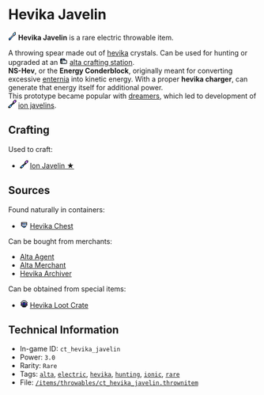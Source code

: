 # Hevika Javelin

<img src="https://raw.githubusercontent.com/Ceterai/Enternia/main/items/throwables/ct_hevika_javelin.png" alt="Hevika Javelin icon" loading="lazy" height=16px width="auto" /> **Hevika Javelin** is a rare electric throwable item.

A throwing spear made out of [hevika](https://ceterai.github.io/MyEnternia/Wiki/Tags/Hevika) crystals. Can be used for hunting or upgraded at an <img src="https://raw.githubusercontent.com/Ceterai/Enternia/main/objects/alta/crafting/crafting_station/icon1.png" alt="Alta Crafting Station icon" loading="lazy" height=16px width="auto" /> [alta crafting station](https://ceterai.github.io/MyEnternia/Wiki/AltaCraftingStation).  
**NS-Hev**, or the **Energy Conderblock**, originally meant for converting excessive [enternia](https://ceterai.github.io/MyEnternia/Wiki/Tags/Enternia) into kinetic energy. With a proper **hevika charger**, can generate that energy itself for additional power.  
This prototype became popular with [dreamers](https://ceterai.github.io/MyEnternia/Wiki/Dreamer), which led to development of <img src="https://raw.githubusercontent.com/Ceterai/Enternia/main/items/throwables/ct_ion_javelin.png" alt="Ion Javelin ★ icon" loading="lazy" height=16px width="auto" /> [ion javelins](https://ceterai.github.io/MyEnternia/Wiki/IonJavelin).

## Crafting

Used to craft:

- <img src="https://raw.githubusercontent.com/Ceterai/Enternia/main/items/throwables/ct_ion_javelin.png" alt="Ion Javelin ★ icon" loading="lazy" height=16px width="auto" /> [Ion Javelin ★](https://ceterai.github.io/MyEnternia/Wiki/IonJavelin)

## Sources

Found naturally in containers:

- <img src="https://raw.githubusercontent.com/Ceterai/Enternia/main/objects/biome/alterash_prime/hevika/decorative/chest/icon.png" alt="Hevika Chest icon" loading="lazy" height=16px width="auto" /> [Hevika Chest](https://ceterai.github.io/MyEnternia/Wiki/HevikaChest)

Can be bought from merchants:

- [Alta Agent](https://ceterai.github.io/MyEnternia/Wiki/AltaAgent)
- [Alta Merchant](https://ceterai.github.io/MyEnternia/Wiki/AltaMerchant)
- [Hevika Archiver](https://ceterai.github.io/MyEnternia/Wiki/HevikaArchiver)

Can be obtained from special items:

- <img src="https://raw.githubusercontent.com/Ceterai/Enternia/main/items/active/alta/loot/biome/ct_hevika_loot.png" alt="Hevika Loot Crate icon" loading="lazy" height=16px width="auto" /> [Hevika Loot Crate](https://ceterai.github.io/MyEnternia/Wiki/HevikaLootCrate)

## Technical Information

- In-game ID: `ct_hevika_javelin`
- Power: `3.0`
- Rarity: `Rare`
- Tags: [`alta`](https://ceterai.github.io/MyEnternia/Wiki/Tags/Alta), [`electric`](https://ceterai.github.io/MyEnternia/Wiki/Tags/Electric), [`hevika`](https://ceterai.github.io/MyEnternia/Wiki/Tags/Hevika), [`hunting`](https://ceterai.github.io/MyEnternia/Wiki/Tags/Hunting), [`ionic`](https://ceterai.github.io/MyEnternia/Wiki/Tags/Ionic), [`rare`](https://ceterai.github.io/MyEnternia/Wiki/Tags/Rare)
- File: [`/items/throwables/ct_hevika_javelin.thrownitem`](https://github.com/Ceterai/Enternia/blob/main/items/throwables/ct_hevika_javelin.thrownitem)
